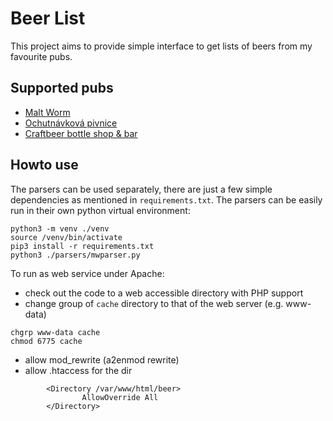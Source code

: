 # Beer List

This project aims to provide simple interface to get lists of beers from my favourite pubs.

## Supported pubs

* [Malt Worm](https://maltworm.cz/)
* [Ochutnávková pivnice](http://ochutnavkovapivnice.cz/)
* [Craftbeer bottle shop & bar](https://www.facebook.com/Craftbeerbottleshopbar/)

## Howto use

The parsers can be used separately, there are just a few simple dependencies as mentioned in `requirements.txt`.
The parsers can be easily run in their own python virtual environment:
```
python3 -m venv ./venv
source /venv/bin/activate
pip3 install -r requirements.txt
python3 ./parsers/mwparser.py
```

To run as web service under Apache:
* check out the code to a web accessible directory with PHP support
* change group of `cache` directory to that of the web server (e.g. www-data)
```
chgrp www-data cache
chmod 6775 cache
```
* allow mod_rewrite (a2enmod rewrite)
* allow .htaccess for the dir
```
        <Directory /var/www/html/beer>
                AllowOverride All
        </Directory>
```
